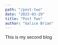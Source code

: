 ```yaml
---  
path: "/post-two"
date: "2023-03-29"
title: "Post Two"
author: "Galice Brian"
---
```

This is my second blog  
